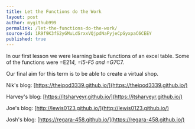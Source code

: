 ```yaml
---
title: Let the Functions do the Work
layout: post
author: mygithub999
permalink: /let-the-functions-do-the-work/
source-id: 1R9f9K3fS2yGMuLdSrxxVQjpdNaFyjeCpGyxpaC6CEEY
published: true
---
```

In our first lesson we were learning basic functions of an excel table. Some of the functions were =E21*4, =I5-F5 and =G7*C7. 

Our final aim for this term is to be able to create a virtual shop. 

Nik's blog: [https://theipod3339.github.io/](https://theipod3339.github.io/) 

Harvey's blog: [https://itsharveyr.github.io/](https://itsharveyr.github.io/)

Joe's blog: [http://lewis0123.github.io/](http://lewis0123.github.io/)

Josh's blog: [https://regara-458.github.io/](https://regara-458.github.io/)

